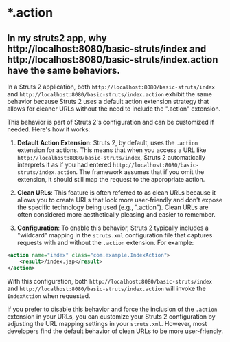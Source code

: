 # \*.action

## In my struts2 app, why http://localhost:8080/basic-struts/index and http://localhost:8080/basic-struts/index.action have the same behaviors.

In a Struts 2 application, both `http://localhost:8080/basic-struts/index` and `http://localhost:8080/basic-struts/index.action` exhibit the same behavior because Struts 2 uses a default action extension strategy that allows for cleaner URLs without the need to include the ".action" extension.

This behavior is part of Struts 2's configuration and can be customized if needed. Here's how it works:

1. **Default Action Extension**: Struts 2, by default, uses the `.action` extension for actions. This means that when you access a URL like `http://localhost:8080/basic-struts/index`, Struts 2 automatically interprets it as if you had entered `http://localhost:8080/basic-struts/index.action`. The framework assumes that if you omit the extension, it should still map the request to the appropriate action.

2. **Clean URLs**: This feature is often referred to as clean URLs because it allows you to create URLs that look more user-friendly and don't expose the specific technology being used (e.g., ".action"). Clean URLs are often considered more aesthetically pleasing and easier to remember.

3. **Configuration**: To enable this behavior, Struts 2 typically includes a "wildcard" mapping in the `struts.xml` configuration file that captures requests with and without the `.action` extension. For example:

```xml
<action name="index" class="com.example.IndexAction">
    <result>/index.jsp</result>
</action>
```

With this configuration, both `http://localhost:8080/basic-struts/index` and `http://localhost:8080/basic-struts/index.action` will invoke the `IndexAction` when requested.

If you prefer to disable this behavior and force the inclusion of the `.action` extension in your URLs, you can customize your Struts 2 configuration by adjusting the URL mapping settings in your `struts.xml`. However, most developers find the default behavior of clean URLs to be more user-friendly.

<!-- ## How to change the default action extension from .action to .do ?
 -->
